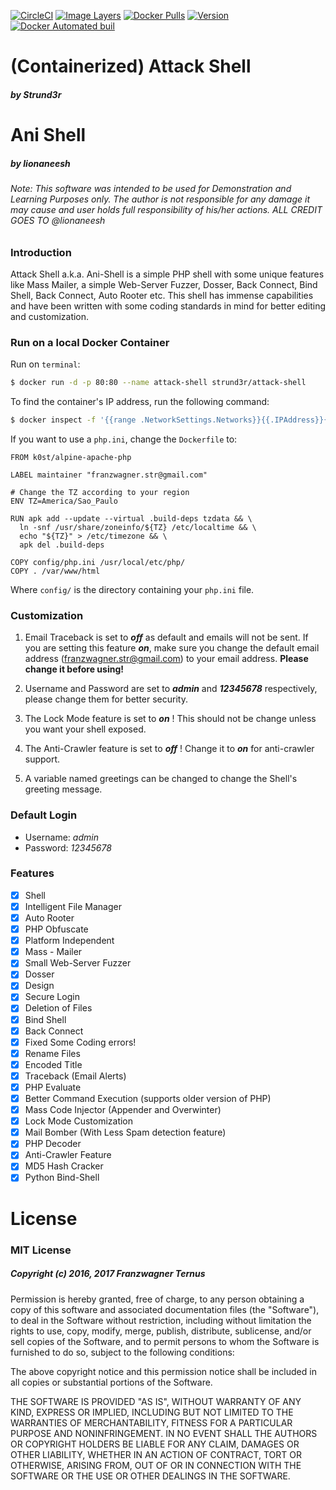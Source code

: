 [//]: # (Badges)
[![CircleCI](https://circleci.com/gh/strund3r/Attack-Shell.svg?style=shield&circle-token=1d6716ce0fb3e522e9d1b56accd7a3c4c9090700)](https://circleci.com/gh/strund3r/Attack-Shell)
[![Image Layers](https://images.microbadger.com/badges/image/strund3r/attack-shell.svg)](https://microbadger.com/images/strund3r/attack-shell "Get your own image badge on microbadger.com")
[![Docker Pulls](https://img.shields.io/docker/pulls/strund3r/attack-shell.svg)](https://hub.docker.com/r/strund3r/attack-shell/) [![Version](https://images.microbadger.com/badges/version/strund3r/attack-shell.svg)](https://microbadger.com/images/strund3r/attack-shell "Get your own version badge on microbadger.com") [![Docker Automated buil](https://img.shields.io/docker/automated/strund3r/attack-shell.svg)](https://hub.docker.com/r/strund3r/attack-shell/)

# **(Containerized) Attack Shell**
##### 	*by Strund3r*

# **Ani Shell**
##### 	*by lionaneesh*

###### *Note: This software was intended to be used for Demonstration and Learning Purposes only. The author is not responsible for any damage it may cause and user holds full responsibility of his/her actions. ALL CREDIT GOES TO @lionaneesh*

### **Introduction**

Attack Shell a.k.a. Ani-Shell is a simple PHP shell with some unique features like Mass Mailer, a simple Web-Server Fuzzer, Dosser, Back Connect, Bind Shell, Back Connect, Auto Rooter etc.
This shell has immense capabilities and have been written with some coding standards in mind for better editing and customization.

### **Run on a local Docker Container**

Run on `terminal`:
```sh
$ docker run -d -p 80:80 --name attack-shell strund3r/attack-shell
```

To find the container's IP address, run the following command:
```sh
$ docker inspect -f '{{range .NetworkSettings.Networks}}{{.IPAddress}}{{end}}' attack-shell
```

If you want to use a `php.ini`, change the `Dockerfile` to:
```
FROM k0st/alpine-apache-php

LABEL maintainer "franzwagner.str@gmail.com"

# Change the TZ according to your region
ENV TZ=America/Sao_Paulo

RUN apk add --update --virtual .build-deps tzdata && \
  ln -snf /usr/share/zoneinfo/${TZ} /etc/localtime && \
  echo "${TZ}" > /etc/timezone && \
  apk del .build-deps

COPY config/php.ini /usr/local/etc/php/
COPY . /var/www/html
```
Where `config/` is the directory containing your `php.ini` file.

### **Customization**

1. Email Traceback is set to **_off_** as default and emails will not be sent. If you are setting this feature **_on_**, make sure you change the default email address (franzwagner.str@gmail.com) to your email address.
**Please change it before using!**

2. Username and Password are set to **_admin_** and **_12345678_** respectively, please change them for better security.

3. The Lock Mode feature is set to **_on_** ! This should not be change unless you want your shell exposed.

4. The Anti-Crawler feature is set to **_off_** ! Change it to **_on_** for anti-crawler support.

5. A variable named greetings can be changed to change the Shell's greeting message.

### **Default Login**

- Username: *admin*
- Password: *12345678*

### **Features**

- [x] Shell
- [x] Intelligent File Manager
- [x] Auto Rooter
- [x] PHP Obfuscate
- [x] Platform Independent
- [x] Mass - Mailer
- [x] Small Web-Server Fuzzer
- [x] Dosser
- [x] Design
- [x] Secure Login
- [x] Deletion of Files
- [x] Bind Shell
- [x] Back Connect
- [x] Fixed Some Coding errors!
- [x] Rename Files
- [x] Encoded Title
- [x] Traceback (Email Alerts)
- [x] PHP Evaluate
- [x] Better Command Execution (supports older version of PHP)
- [x] Mass Code Injector (Appender and Overwinter)
- [x] Lock Mode Customization
- [x] Mail Bomber (With Less Spam detection feature)
- [x] PHP Decoder
- [x] Anti-Crawler Feature
- [x] MD5 Hash Cracker
- [x] Python Bind-Shell

# License
### MIT License

##### *Copyright (c) 2016, 2017 Franzwagner Ternus*

Permission is hereby granted, free of charge, to any person obtaining a copy of this software and associated documentation files (the "Software"), to deal in the Software without restriction, including without limitation the rights to use, copy, modify, merge, publish, distribute, sublicense, and/or sell copies of the Software, and to permit persons to whom the Software is furnished to do so, subject to the following conditions:

The above copyright notice and this permission notice shall be included in all copies or substantial portions of the Software.

THE SOFTWARE IS PROVIDED "AS IS", WITHOUT WARRANTY OF ANY KIND, EXPRESS OR IMPLIED, INCLUDING BUT NOT LIMITED TO THE WARRANTIES OF MERCHANTABILITY, FITNESS FOR A PARTICULAR PURPOSE AND NONINFRINGEMENT. IN NO EVENT SHALL THE AUTHORS OR COPYRIGHT HOLDERS BE LIABLE FOR ANY CLAIM, DAMAGES OR OTHER LIABILITY, WHETHER IN AN ACTION OF CONTRACT, TORT OR OTHERWISE, ARISING FROM, OUT OF OR IN CONNECTION WITH THE SOFTWARE OR THE USE OR OTHER DEALINGS IN THE SOFTWARE.
